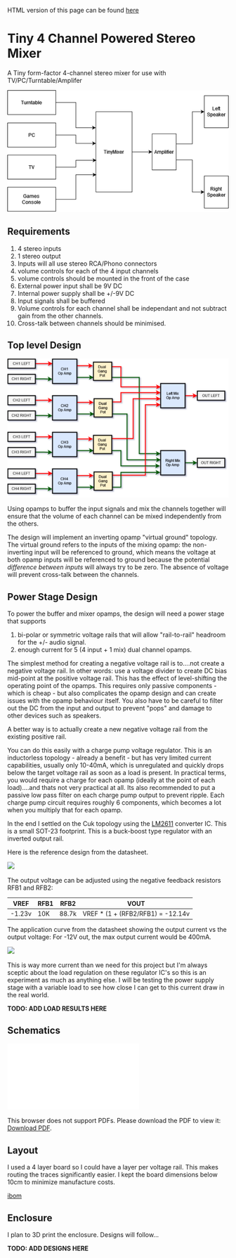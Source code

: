 HTML version of this page can be found [here](https://cracked-machine.github.io/Tiny4xPoweredStereoMixer/)

# Tiny 4 Channel Powered Stereo Mixer

A Tiny form-factor 4-channel stereo mixer for use with TV/PC/Turntable/Amplifer

![](doc/design/SystemContextDiagram.drawio.png)

## Requirements

1. 4 stereo inputs
2. 1 stereo output
3. Inputs will all use stereo RCA/Phono connectors
4. volume controls for each of the 4 input channels
5. volume controls should be mounted in the front of the case
6. External power input shall be 9V DC
7. Internal power supply shall be +/-9V DC
8. Input signals shall be buffered
9. Volume controls for each channel shall  be independant and not subtract gain from the other channels.
10. Cross-talk between channels should be minimised.
  
## Top level Design

![](doc/design/BlockDiagram.drawio.png)

Using opamps to buffer the input signals and mix the channels together will ensure that the volume of each channel can be mixed independently from the others.

The design will implement an inverting opamp "virtual  ground" topology. The virtual ground refers to the inputs of the mixing opamp: the non-inverting input will be referenced to ground, which means the voltage at both opamp inputs will be referenced to ground because the potential _difference between inputs_ will always try to be zero. The absence of voltage will prevent cross-talk between the channels.

## Power Stage Design

To power the buffer and mixer opamps, the design will need a power stage that supports 

1.  bi-polar or symmetric voltage rails that will allow "rail-to-rail" headroom for the +/- audio signal.
2.  enough current for 5 (4 input + 1 mix) dual channel opamps.

The simplest method for creating a negative voltage rail is to....not create a negative voltage rail. In other words: use a voltage divider to create DC bias mid-point at the positive voltage rail. This has the effect of level-shifting the operating point of the opamps. This requires only passive components - which is cheap - but also complicates the opamp design and can create issues with the opamp behaviour itself. You also have to be careful to filter out the DC from the input and output to prevent "pops" and damage to other devices such as speakers.

A better way is to actually create a new negative voltage rail from the existing positive rail. 

You can do this easily with a charge pump voltage regulator. This is an inductorless topology - already a benefit - but has very limited current capabilities, usually only 10-40mA, which is unregulated and quickly drops below the target voltage rail as soon as a load is present. In practical terms, you would require a charge for each opamp (ideally at the point of each load)....and thats not very practical at all. Its also recommended to put a passive low pass filter on each charge pump output to prevent ripple. Each charge pump circuit requires roughly 6 components, which becomes a lot when you multiply that for each opamp.

In the end I settled on the Cuk topology using the [LM2611](https://www.ti.com/lit/ds/symlink/lm2611.pdf) converter IC. This is a small SOT-23 footprint. This is a buck-boost type regulator with an inverted output rail. 

Here is the reference design from the datasheet. 

![](doc/design/12V_to_–5V_Inverting_Converter.PNG)

The output voltage can be adjusted using the negative feedback resistors RFB1 and RFB2:

|VREF|RFB1|RFB2|VOUT|
|-|-|-|-|
|-1.23v|10K|88.7k|VREF * (1 + (RFB2/RFB1)  = -12.14v|

The application curve from the datasheet showing the output current vs the output voltage: For -12V out, the max output current would be 400mA.

![](doc/design/ApplicationCurve-Max_Output_Current_vs_Output_Voltage_12V_to_–5V.png)

This is way more current than we need for this project but I'm always sceptic about the load regulation on these regulator IC's so this is an experiment as much as anything else.  I will be testing the power supply stage with a variable load to see how close I can get to this current draw in the real world.

**TODO: ADD LOAD RESULTS HERE**

## Schematics

<object data="doc/design/Tiny4xPoweredStereoMixer.pdf" type="application/pdf" width="100%" height="1000px">
    <embed src="doc/design/Tiny4xPoweredStereoMixer.pdf">
        <p>This browser does not support PDFs. Please download the PDF to view it: <a href="doc/design/Tiny4xPoweredStereoMixer.pdf">Download PDF</a>.</p>
    </embed>
</object>

## Layout

I used a 4 layer board so I could have a layer per voltage rail. This makes routing the traces significantly easier. I kept the board dimensions below 10cm to minimize manufacture costs. 

[ibom](https://cracked-machine.github.io/Tiny4xPoweredStereoMixer/doc/design/ibom.html)

## Enclosure

I plan to 3D print the enclosure. Designs will follow...

**TODO: ADD DESIGNS HERE**
